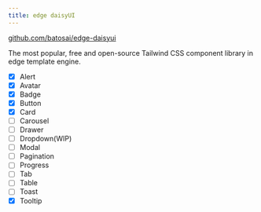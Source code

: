 ```yaml
---
title: edge daisyUI
---
```


[github.com/batosai/edge-daisyui](https://github.com/batosai/edge-daisyui)

The most popular, free and open-source Tailwind CSS component library in edge template engine.

- [x] Alert
- [x] Avatar
- [x] Badge
- [x] Button
- [x] Card
- [ ] Carousel
- [ ] Drawer
- [ ] Dropdown(WIP)
- [ ] Modal
- [ ] Pagination
- [ ] Progress
- [ ] Tab
- [ ] Table
- [ ] Toast
- [x] Tooltip
